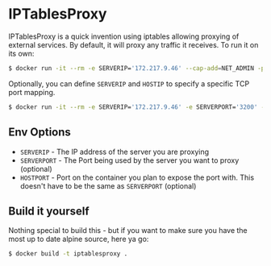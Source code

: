 # IPTablesProxy

IPTablesProxy is a quick invention using iptables allowing proxying of external services. By default, it will proxy any traffic it receives. To run it on its own:

```bash
$ docker run -it --rm -e SERVERIP='172.217.9.46' --cap-add=NET_ADMIN -p 8080:80 soarinferret/iptablesproxy
```

Optionally, you can define `SERVERIP` and `HOSTIP` to specify a specific TCP port mapping.

```bash
$ docker run -it --rm -e SERVERIP='172.217.9.46' -e SERVERPORT='3200' -e HOSTPORT='80' --cap-add=NET_ADMIN -p 8080:80 soarinferret/iptablesproxy
```

## Env Options

* `SERVERIP` - The IP address of the server you are proxying
* `SERVERPORT` - The Port being used by the server you want to proxy (optional)
* `HOSTPORT` - Port on the container you plan to expose the port with. This doesn't have to be the same as `SERVERPORT` (optional)

## Build it yourself

Nothing special to build this - but if you want to make sure you have the most up to date alpine source, here ya go:

```bash
$ docker build -t iptablesproxy .
```
